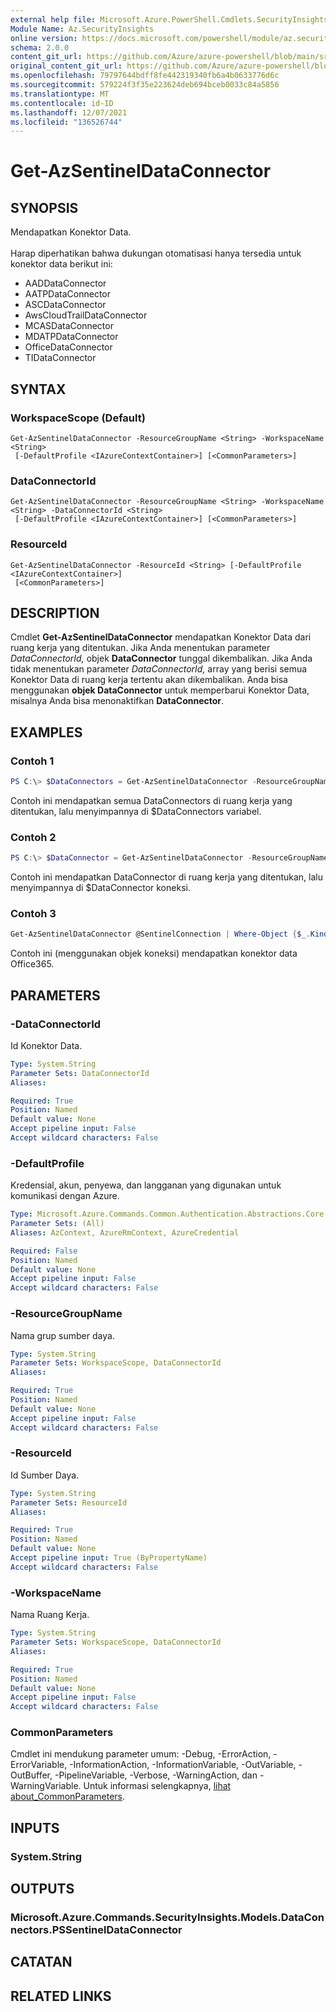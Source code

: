 ```yaml
---
external help file: Microsoft.Azure.PowerShell.Cmdlets.SecurityInsights.dll-Help.xml
Module Name: Az.SecurityInsights
online version: https://docs.microsoft.com/powershell/module/az.securityinsights/get-azsentineldataconnector
schema: 2.0.0
content_git_url: https://github.com/Azure/azure-powershell/blob/main/src/SecurityInsights/SecurityInsights/help/Get-AzSentinelDataConnector.md
original_content_git_url: https://github.com/Azure/azure-powershell/blob/main/src/SecurityInsights/SecurityInsights/help/Get-AzSentinelDataConnector.md
ms.openlocfilehash: 79797644bdff8fe442319340fb6a4b0633776d6c
ms.sourcegitcommit: 579224f3f35e223624deb694bceb0033c84a5856
ms.translationtype: MT
ms.contentlocale: id-ID
ms.lasthandoff: 12/07/2021
ms.locfileid: "136526744"
---
```

# Get-AzSentinelDataConnector

## SYNOPSIS
Mendapatkan Konektor Data. <br/><br/>
Harap diperhatikan bahwa dukungan otomatisasi hanya tersedia untuk konektor data berikut ini:
* AADDataConnector
* AATPDataConnector
* ASCDataConnector
* AwsCloudTrailDataConnector
* MCASDataConnector
* MDATPDataConnector
* OfficeDataConnector
* TIDataConnector

## SYNTAX

### WorkspaceScope (Default)
```
Get-AzSentinelDataConnector -ResourceGroupName <String> -WorkspaceName <String>
 [-DefaultProfile <IAzureContextContainer>] [<CommonParameters>]
```

### DataConnectorId
```
Get-AzSentinelDataConnector -ResourceGroupName <String> -WorkspaceName <String> -DataConnectorId <String>
 [-DefaultProfile <IAzureContextContainer>] [<CommonParameters>]
```

### ResourceId
```
Get-AzSentinelDataConnector -ResourceId <String> [-DefaultProfile <IAzureContextContainer>]
 [<CommonParameters>]
```

## DESCRIPTION
Cmdlet **Get-AzSentinelDataConnector** mendapatkan Konektor Data dari ruang kerja yang ditentukan.
Jika Anda menentukan parameter *DataConnectorId,* objek **DataConnector** tunggal dikembalikan.
Jika Anda tidak menentukan parameter *DataConnectorId,* array yang berisi semua Konektor Data di ruang kerja tertentu akan dikembalikan.
Anda bisa menggunakan **objek DataConnector** untuk memperbarui Konektor Data, misalnya Anda bisa menonaktifkan **DataConnector**.

## EXAMPLES

### Contoh 1
```powershell
PS C:\> $DataConnectors = Get-AzSentinelDataConnector -ResourceGroupName "MyResourceGroup" -WorkspaceName "MyWorkspaceName"
```

Contoh ini mendapatkan semua DataConnectors di ruang kerja yang ditentukan, lalu menyimpannya di $DataConnectors variabel.

### Contoh 2
```powershell
PS C:\> $DataConnector = Get-AzSentinelDataConnector -ResourceGroupName "MyResourceGroup" -WorkspaceName "MyWorkspaceName" -DataConnectorId "MyDataConnectorId"
```

Contoh ini mendapatkan DataConnector di ruang kerja yang ditentukan, lalu menyimpannya di $DataConnector koneksi.

### Contoh 3
```powershell
Get-AzSentinelDataConnector @SentinelConnection | Where-Object {$_.Kind -eq "Office365"}
```

Contoh ini (menggunakan objek koneksi) mendapatkan konektor data Office365.

## PARAMETERS

### -DataConnectorId
Id Konektor Data.

```yaml
Type: System.String
Parameter Sets: DataConnectorId
Aliases:

Required: True
Position: Named
Default value: None
Accept pipeline input: False
Accept wildcard characters: False
```

### -DefaultProfile
Kredensial, akun, penyewa, dan langganan yang digunakan untuk komunikasi dengan Azure.

```yaml
Type: Microsoft.Azure.Commands.Common.Authentication.Abstractions.Core.IAzureContextContainer
Parameter Sets: (All)
Aliases: AzContext, AzureRmContext, AzureCredential

Required: False
Position: Named
Default value: None
Accept pipeline input: False
Accept wildcard characters: False
```

### -ResourceGroupName
Nama grup sumber daya.

```yaml
Type: System.String
Parameter Sets: WorkspaceScope, DataConnectorId
Aliases:

Required: True
Position: Named
Default value: None
Accept pipeline input: False
Accept wildcard characters: False
```

### -ResourceId
Id Sumber Daya.

```yaml
Type: System.String
Parameter Sets: ResourceId
Aliases:

Required: True
Position: Named
Default value: None
Accept pipeline input: True (ByPropertyName)
Accept wildcard characters: False
```

### -WorkspaceName
Nama Ruang Kerja.

```yaml
Type: System.String
Parameter Sets: WorkspaceScope, DataConnectorId
Aliases:

Required: True
Position: Named
Default value: None
Accept pipeline input: False
Accept wildcard characters: False
```

### CommonParameters
Cmdlet ini mendukung parameter umum: -Debug, -ErrorAction, -ErrorVariable, -InformationAction, -InformationVariable, -OutVariable, -OutBuffer, -PipelineVariable, -Verbose, -WarningAction, dan -WarningVariable. Untuk informasi selengkapnya, [lihat about_CommonParameters](http://go.microsoft.com/fwlink/?LinkID=113216).

## INPUTS

### System.String
## OUTPUTS

### Microsoft.Azure.Commands.SecurityInsights.Models.DataConnectors.PSSentinelDataConnector
## CATATAN

## RELATED LINKS
